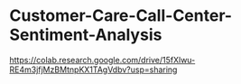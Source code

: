 # Customer-Care-Call-Center-Sentiment-Analysis
https://colab.research.google.com/drive/15fXlwu-RE4m3jfjMzBMtnpKX1TAgVdbv?usp=sharing
